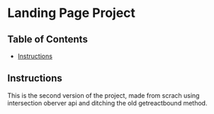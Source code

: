 # Landing Page Project

## Table of Contents

* [Instructions](#instructions)

## Instructions
This is the second version of the project, made from scrach using intersection oberver api and ditching the old getreactbound method.
